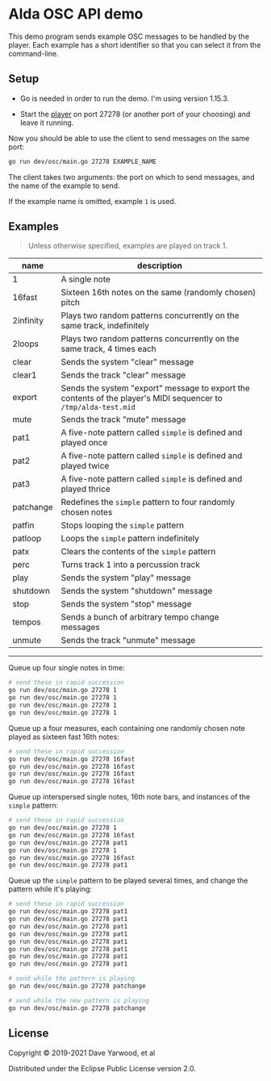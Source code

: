 # Alda OSC API demo

This demo program sends example OSC messages to be handled by the player. Each
example has a short identifier so that you can select it from the command-line.

## Setup

* Go is needed in order to run the demo. I'm using version 1.15.3.

* Start the [player](../../player) on port 27278 (or another port of your
  choosing) and leave it running.

Now you should be able to use the client to send messages on the same port:

```bash
go run dev/osc/main.go 27278 EXAMPLE_NAME
```

The client takes two arguments: the port on which to send messages, and the name
of the example to send.

If the example name is omitted, example `1` is used.

## Examples

> Unless otherwise specified, examples are played on track 1.

| name | description |
|--|--|
| 1 | A single note |
| 16fast | Sixteen 16th notes on the same (randomly chosen) pitch |
| 2infinity | Plays two random patterns concurrently on the same track, indefinitely |
| 2loops | Plays two random patterns concurrently on the same track, 4 times each |
| clear | Sends the system "clear" message |
| clear1 | Sends the track "clear" message |
| export | Sends the system "export" message to export the contents of the player's MIDI sequencer to `/tmp/alda-test.mid` |
| mute | Sends the track "mute" message |
| pat1 | A five-note pattern called `simple` is defined and played once |
| pat2 | A five-note pattern called `simple` is defined and played twice |
| pat3 | A five-note pattern called `simple` is defined and played thrice |
| patchange | Redefines the `simple` pattern to four randomly chosen notes |
| patfin | Stops looping the `simple` pattern |
| patloop | Loops the `simple` pattern indefinitely |
| patx | Clears the contents of the `simple` pattern
| perc | Turns track 1 into a percussion track |
| play | Sends the system "play" message |
| shutdown | Sends the system "shutdown" message |
| stop | Sends the system "stop" message |
| tempos | Sends a bunch of arbitrary tempo change messages |
| unmute | Sends the track "unmute" message |

---

Queue up four single notes in time:

```bash
# send these in rapid succession
go run dev/osc/main.go 27278 1
go run dev/osc/main.go 27278 1
go run dev/osc/main.go 27278 1
go run dev/osc/main.go 27278 1
```

Queue up a four measures, each containing one randomly chosen note played as
sixteen fast 16th notes:


```bash
# send these in rapid succession
go run dev/osc/main.go 27278 16fast
go run dev/osc/main.go 27278 16fast
go run dev/osc/main.go 27278 16fast
go run dev/osc/main.go 27278 16fast
```

Queue up interspersed single notes, 16th note bars, and instances of the
`simple` pattern:

```bash
# send these in rapid succession
go run dev/osc/main.go 27278 1
go run dev/osc/main.go 27278 16fast
go run dev/osc/main.go 27278 pat1
go run dev/osc/main.go 27278 1
go run dev/osc/main.go 27278 16fast
go run dev/osc/main.go 27278 pat1
```

Queue up the `simple` pattern to be played several times, and change the pattern
while it's playing:

```bash
# send these in rapid succession
go run dev/osc/main.go 27278 pat1
go run dev/osc/main.go 27278 pat1
go run dev/osc/main.go 27278 pat1
go run dev/osc/main.go 27278 pat1
go run dev/osc/main.go 27278 pat1
go run dev/osc/main.go 27278 pat1
go run dev/osc/main.go 27278 pat1
go run dev/osc/main.go 27278 pat1

# send while the pattern is playing
go run dev/osc/main.go 27278 patchange

# send while the new pattern is playing
go run dev/osc/main.go 27278 patchange
```

## License

Copyright © 2019-2021 Dave Yarwood, et al

Distributed under the Eclipse Public License version 2.0.
